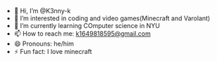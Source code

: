 - 👋 Hi, I’m @K3nny-k
- 👀 I’m interested in coding and video games(Minecraft and Varolant)
- 🌱 I’m currently learning COmputer science in NYU
- 📫 How to reach me: k1649818595@gmail.com
- 😄 Pronouns: he/him
- ⚡ Fun fact: I love minecraft

<!---
K3nny-k/K3nny-k is a ✨ special ✨ repository because its `README.md` (this file) appears on your GitHub profile.
You can click the Preview link to take a look at your changes.
--->
